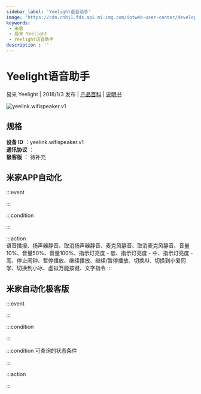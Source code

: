 ```yaml
---
sidebar_label: 'Yeelight语音助手'
image: 'https://cdn.cnbj1.fds.api.mi-img.com/iotweb-user-center/developer_1679069107553kw4SueKG.png?GalaxyAccessKeyId=AKVGLQWBOVIRQ3XLEW&Expires=9223372036854775807&Signature=qKTxFP5JtIkKkw30DEf5naNUa+c='
keywords: 
 - 米家
 - 易来 Yeelight
 - Yeelight语音助手
description : ''
---
```

# Yeelight语音助手

易来 Yeelight | 2018/1/3 发布 | [产品百科](https://home.mi.com/webapp/content/baike/product/index.html?model=yeelink.wifispeaker.v1/) | [说明书](https://home.mi.com/views/introduction.html?model=yeelink.wifispeaker.v1&region=cn)

![yeelink.wifispeaker.v1](https://cdn.cnbj1.fds.api.mi-img.com/iotweb-user-center/developer_1679069107553kw4SueKG.png?GalaxyAccessKeyId=AKVGLQWBOVIRQ3XLEW&Expires=9223372036854775807&Signature=qKTxFP5JtIkKkw30DEf5naNUa+c=)

## 规格  
> 
**设备 ID** ：yeelink.wifispeaker.v1  
**通讯协议** ：  
**极客版**  ： 待补充 


## 米家APP自动化  

:::event  

:::

:::condition  

:::

:::action   
语音播报、扬声器静音、取消扬声器静音、麦克风静音、取消麦克风静音、音量10%、音量50%、音量100%、指示灯亮度 - 低、指示灯亮度 - 中、指示灯亮度 - 高、停止闹钟、暂停播放、继续播放、继续/暂停播放、切换AI、切换到小爱同学、切换到小冰、虚拟万能按键、文字指令
:::

## 米家自动化极客版  

:::event  

:::

:::condition  

:::

:::condition 可查询的状态条件  

:::

:::action  

:::

        
